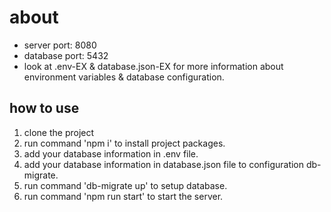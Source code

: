 # about
- server port: 8080
- database port: 5432
- look at .env-EX & database.json-EX for more information about environment variables & database configuration.
## how to use
1. clone the project
2. run command 'npm i' to install project packages.
3. add your database information in .env file.
4. add your database information in database.json file to configuration db-migrate.
5. run command 'db-migrate up' to setup database.
6. run command 'npm run start' to start the server.